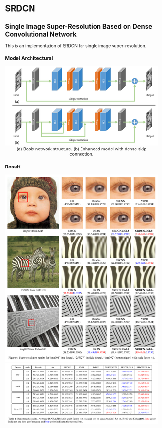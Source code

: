 # SRDCN

## Single Image Super-Resolution Based on Dense Convolutional Network

This is an implementation of SRDCN for single image super-resolution.

### Model Architectural

<div align="center">
	<img src="pic/model.png" />
</div> 

<div align="center">
	(a) Basic network structure. (b) Enhanced model with dense skip connection.
</div>

### Result

<div align="center">
	<img src="pic/result.png"/>
</div>

<div align="center">
	<img src="pic/table.png"/>
</div>

